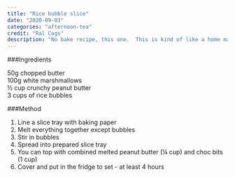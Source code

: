 ```yaml
---
title: "Rice bubble slice"
date: "2020-09-03"
categories: "afternoon-tea"
credit: "Ral Cogs"
description: "No bake recipe, this one.  This is kind of like a home made Kellogs ad; sorry about that"
---
```

###Ingredients

50g chopped butter  
100g white marshmallows  
½ cup crunchy peanut butter  
3 cups of rice bubbles  

###Method
1. Line a slice tray with baking paper
2. Melt everything together except bubbles
3. Stir in bubbles
4. Spread into prepared slice tray
5. You can top with combined melted peanut butter (¼ cup) and choc bits (1 cup)
6. Cover and put in the fridge to set - at least 4 hours
